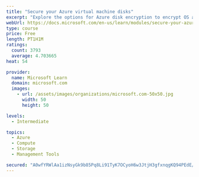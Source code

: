 ```yaml
---
title: "Secure your Azure virtual machine disks"
excerpt: "Explore the options for Azure disk encryption to encrypt OS and data disks on existing and new virtual machines."
webUrl: https://docs.microsoft.com/en-us/learn/modules/secure-your-azure-virtual-machine-disks/
type: course
price: Free
length: PT1H1M
ratings:
  count: 3793
  average: 4.703665
heat: 54

provider:
  name: Microsoft Learn
  domain: microsoft.com
  images:
    - url: /assets/images/organizations/microsoft.com-50x50.jpg
      width: 50
      height: 50

levels:
  - Intermediate

topics:
  - Azure
  - Compute
  - Storage
  - Management Tools

secured: "A0wfYRWlAa1izNsyGk9b85Pq8Li91TyK7OCyoH6w3JtjH3gfxnqgKQ94PEdE/iSok9GRXv2vV093Js3XQZGuJmsCkH3JrMXneoQUAlzqrDgXoGgN4DTliq0DLFDzCIZAHlAldgsmdBPtx1ILyH51I8TgwtfiMoefI7BD6wQ3IOYBfUVkCAFKFJ7243E0uzCeZeJfVtir9Xb3xkAyd6t7AemddK3yJ2l0rAw7co5+0NLiOTysk2Dl8ox/jPFL+VX2gK1a5NK4wpmrY2PiFeC8RXClIOBfdBEDfHoEHPWs8QkOBRd5WS6Sz8N1NXN4TbWZtFNdDJLRuNUFebvokyLERde5KyBcB6DA34oSv7ZUC2M3IECezNtn04ovrjRDq4m3l4iGnI5UGF/lex3737xj3vPTzcSevsjNkNM/4ONOOAk=;HLbVFgC/J6mDf91cQ+xIpA=="
---
```


